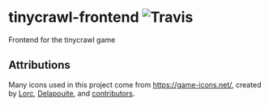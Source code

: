 # tinycrawl-frontend ![Travis](https://img.shields.io/travis/nukeop/tinycrawl-frontend.svg?style=for-the-badge)
Frontend for the tinycrawl game

## Attributions
Many icons used in this project come from <https://game-icons.net/>, created by [Lorc](http://lorcblog.blogspot.com/), [Delapouite](http://delapouite.com/), and [contributors](https://game-icons.net/about.html#authors).
